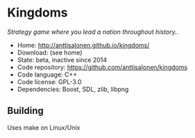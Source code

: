# Kingdoms

_Strategy game where you lead a nation throughout history.._

- Home: http://anttisalonen.github.io/kingdoms/
- Download: (see home)
- State: beta, inactive since 2014
- Code repository: https://github.com/anttisalonen/kingdoms
- Code language: C++
- Code license: GPL-3.0
- Dependencies: Boost, SDL, zlib, libpng 

## Building

Uses make on Linux/Unix
